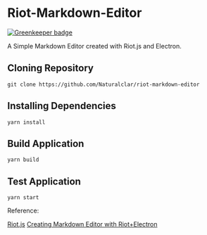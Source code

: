 # Riot-Markdown-Editor

[![Greenkeeper badge](https://badges.greenkeeper.io/Naturalclar/riot-markdown-editor.svg)](https://greenkeeper.io/)

A Simple Markdown Editor created with Riot.js and Electron.

## Cloning Repository
`git clone https://github.com/Naturalclar/riot-markdown-editor`

## Installing Dependencies
`yarn install`

## Build Application
`yarn build`

## Test Application
`yarn start`

Reference:

[Riot.js](http://riotjs.com/)
[Creating Markdown Editor with Riot+Electron](https://qiita.com/supple/items/2cc58ee5c9bc11832596)